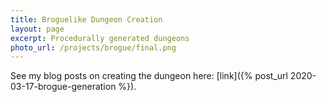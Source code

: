 ```yaml
---
title: Broguelike Dungeon Creation
layout: page
excerpt: Procedurally generated dungeons
photo_url: /projects/brogue/final.png
---
```


See my blog posts on creating the dungeon here: [link]({% post_url 2020-03-17-brogue-generation %}).

<style>
.App {
    text-align: center;
}

.App-logo {
    height: 40vmin;
    pointer-events: none;
}

@media (prefers-reduced-motion: no-preference) {
    .App-logo {
        animation: App-logo-spin infinite 20s linear;
    }
}

.App-header {
    background-color: #282c34;
    min-height: 100vh;
    display: flex;
    flex-direction: column;
    align-items: center;
    justify-content: center;
    font-size: calc(10px + 2vmin);
    color: white;
}

.App-link {
    color: #61dafb;
}

@keyframes App-logo-spin {
    from {
        transform: rotate(0deg);
    }
    to {
        transform: rotate(360deg);
    }
}

#terminal {
    display: flex;
    pointer-events: none;
}

.root {
    display: flex;
    flex-flow: column;
    align-items: center;
    font-family: monospace;
    line-height: 1;
}

.row {
    display: flex;
    flex-flow: row;
}

.cell {
    width: 16px;
    height: 18px;
    font-size: 16px;
    text-align: center;
}

.edge {
    background-color: grey;
    color: white;
}

.rock {
    background-color: grey;
}

.floor {
    background-color: white;
}

.dugeon-container {
    display: flex;
    justify-content: center;
    width: 100%;
    height: 100%;
    border: 1px solid grey;
}

#debug-canvas {
    z-index: 2;
    position: absolute;
    width: 100%;
}

.step-button {
    margin: 0 auto;
    width: 50px;
    height: 40px;
    border: 1px solid grey;
    margin-top: 10px;
    display: flex;
    justify-content: center;
    align-items: center;
}

.noselect {
  -webkit-touch-callout: none; /* iOS Safari */
    -webkit-user-select: none; /* Safari */
     -khtml-user-select: none; /* Konqueror HTML */
       -moz-user-select: none; /* Old versions of Firefox */
        -ms-user-select: none; /* Internet Explorer/Edge */
            user-select: none; /* Non-prefixed version, currently
                                  supported by Chrome, Opera and Firefox */
}
</style>

<div class="root">
    <div id="root"></div>
</div>
<script src="/projects/brogue/final.js"></script>
